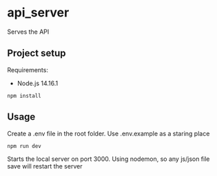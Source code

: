# api_server
Serves the API

## Project setup
Requirements:

- Node.js 14.16.1

```
npm install
```

## Usage
Create a .env file in the root folder. Use .env.example as a staring place

```
npm run dev
```

Starts the local server on port 3000. Using nodemon, so any js/json file save will restart the server
